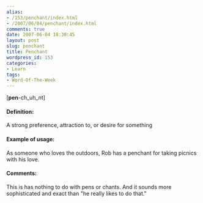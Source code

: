 ```yaml
---
alias:
- /153/penchant/index.html
- /2007/06/04/penchant/index.html
comments: true
date: 2007-06-04 18:30:45
layout: post
slug: penchant
title: Penchant
wordpress_id: 153
categories:
- Learn
tags:
- Word-Of-The-Week
---
```


[**pen**-ch_uh_nt]


#### Definition:


A strong preference, attraction to, or desire for something



#### Example of usage:


As someone who loves the outdoors, Rob has a penchant for taking picnics with his love.



#### Comments:


This is has nothing to do with pens or chants.  And it sounds more sophisticated and exact than "he really likes to do that."  
